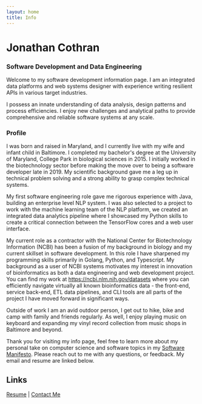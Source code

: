 ```yaml
---
layout: home
title: Info
---
```


# Jonathan Cothran
### Software Development and Data Engineering

Welcome to my software development information page. I am an integrated data platforms and web systems designer with experience writing resilient APIs in various target industries.

I possess an innate understanding of data analysis, design patterns and process efficiencies. I enjoy new challenges and analytical paths to provide comprehensive and reliable software systems at any scale.

### Profile

I was born and raised in Maryland, and I currently live with my wife and infant child in Baltimore. I completed my bachelor's degree at the University of Maryland, College Park in biological sciences in 2015. I initially worked in the biotechnology sector before making the move over to being a software developer late in 2019. My scientific background gave me a leg up in technical problem solving and a strong ability to grasp complex technical systems.

My first software engineering role gave me rigorous experience with Java, building an enterprise level NLP system. I was also selected to a project to work with the machine learning team of the NLP platform, we created an integrated data analytics pipeline where I showcased my Python skills to create a critical connection between the TensorFlow cores and a web user interface.

My current role as a contractor with the National Center for Biotechnology Information (NCBI) has been a fusion of my background in biology and my current skillset in software development. In this role I have sharpened my programming skills primarily in Golang, Python, and Typescript. My background as a user of NCBI systems motivates my interest in innovation of bioinformatics as both a data engineering and web development project. You can find my work at https://ncbi.nlm.nih.gov/datasets where you can efficiently navigate virtually all known bioinformatics data - the front-end, service back-end, ETL data pipelines, and CLI tools are all parts of the project I have moved forward in significant ways.

Outside of work I am an avid outdoor person, I get out to hike, bike and camp with family and friends regularly. As well, I enjoy playing music on keyboard and expanding my vinyl record collection from music shops in Baltimore and beyond.

Thank you for visiting my info page, feel free to learn more about my personal take on computer science and software topics in my [Software Manifesto](/docs/manifesto.md). Please reach out to me with any questions, or feedback. My email and resume are linked below.

## Links

[Resume](/Jonathan_Cothran_Resume.pdf) &#124; [Contact Me](mailto:jonathan@coth.dev)
